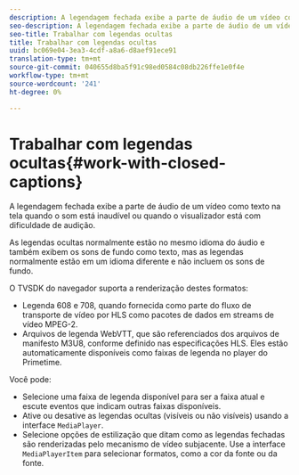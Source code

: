 ```yaml
---
description: A legendagem fechada exibe a parte de áudio de um vídeo como texto na tela quando o som está inaudível ou quando o visualizador está com dificuldade de audição.
seo-description: A legendagem fechada exibe a parte de áudio de um vídeo como texto na tela quando o som está inaudível ou quando o visualizador está com dificuldade de audição.
seo-title: Trabalhar com legendas ocultas
title: Trabalhar com legendas ocultas
uuid: bc069e04-3ea3-4cdf-a8a6-d8aef91ece91
translation-type: tm+mt
source-git-commit: 040655d8ba5f91c98ed0584c08db226ffe1e0f4e
workflow-type: tm+mt
source-wordcount: '241'
ht-degree: 0%

---
```



# Trabalhar com legendas ocultas{#work-with-closed-captions}

A legendagem fechada exibe a parte de áudio de um vídeo como texto na tela quando o som está inaudível ou quando o visualizador está com dificuldade de audição.

As legendas ocultas normalmente estão no mesmo idioma do áudio e também exibem os sons de fundo como texto, mas as legendas normalmente estão em um idioma diferente e não incluem os sons de fundo.

O TVSDK do navegador suporta a renderização destes formatos:

* Legenda 608 e 708, quando fornecida como parte do fluxo de transporte de vídeo por HLS como pacotes de dados em streams de vídeo MPEG-2.
* Arquivos de legenda WebVTT, que são referenciados dos arquivos de manifesto M3U8, conforme definido nas especificações HLS. Eles estão automaticamente disponíveis como faixas de legenda no player do Primetime.

Você pode:

* Selecione uma faixa de legenda disponível para ser a faixa atual e escute eventos que indicam outras faixas disponíveis.
* Ative ou desative as legendas ocultas (visíveis ou não visíveis) usando a interface `MediaPlayer`.
* Selecione opções de estilização que ditam como as legendas fechadas são renderizadas pelo mecanismo de vídeo subjacente. Use a interface `MediaPlayerItem` para selecionar formatos, como a cor da fonte ou da fonte.

